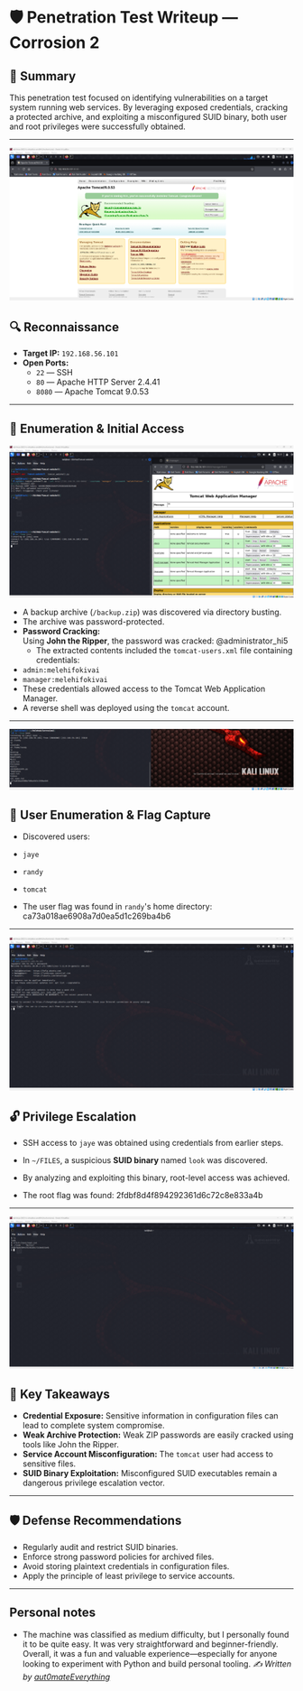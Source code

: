 # 🛡️ Penetration Test Writeup — Corrosion 2

## 📝 Summary

This penetration test focused on identifying vulnerabilities on a target system running web services. By leveraging exposed credentials, cracking a protected archive, and exploiting a misconfigured SUID binary, both user and root privileges were successfully obtained.

---
![Tomcat Manager](img/Tomcat_webpage.png)
## 🔍 Reconnaissance

- **Target IP:** `192.168.56.101`
- **Open Ports:**
  - `22` — SSH  
  - `80` — Apache HTTP Server 2.4.41  
  - `8080` — Apache Tomcat 9.0.53

---

## 📂 Enumeration & Initial Access

![Tomcat Manager](img/my_script_shell.png)

- A backup archive (`/backup.zip`) was discovered via directory busting.
- The archive was password-protected.
- **Password Cracking:**  
  Using **John the Ripper**, the password was cracked: @administrator_hi5
  - The extracted contents included the `tomcat-users.xml` file containing credentials:
- `admin:melehifokivai`
- `manager:melehifokivai`
- These credentials allowed access to the Tomcat Web Application Manager.
- A reverse shell was deployed using the `tomcat` account.

---
![reverseshell](img/user.png)
## 👤 User Enumeration & Flag Capture

- Discovered users:
- `jaye`
- `randy`
- `tomcat`

- The user flag was found in `randy`'s home directory: ca73a018ae6908a7d0ea5d1c269ba4b6
---
![ssh](img/ssh.png)

## 🔓 Privilege Escalation

- SSH access to `jaye` was obtained using credentials from earlier steps.
- In `~/FILES`, a suspicious **SUID binary** named `look` was discovered.
- By analyzing and exploiting this binary, root-level access was achieved.

- The root flag was found: 2fdbf8d4f894292361d6c72c8e833a4b
---
![privesc](img/privesc.png)
## 🔑 Key Takeaways

- **Credential Exposure:** Sensitive information in configuration files can lead to complete system compromise.
- **Weak Archive Protection:** Weak ZIP passwords are easily cracked using tools like John the Ripper.
- **Service Account Misconfiguration:** The `tomcat` user had access to sensitive files.
- **SUID Binary Exploitation:** Misconfigured SUID executables remain a dangerous privilege escalation vector.

---

## 🛡️ Defense Recommendations

- Regularly audit and restrict SUID binaries.
- Enforce strong password policies for archived files.
- Avoid storing plaintext credentials in configuration files.
- Apply the principle of least privilege to service accounts.

---
## Personal notes
- The machine was classified as medium difficulty, but I personally found it to be quite easy. It was very straightforward and beginner-friendly. Overall, it was a fun and valuable experience—especially for anyone looking to experiment with Python and build personal tooling. 
*✍️ Written by [aut0mateEverything](https://github.com/aut0mateEverything)*




